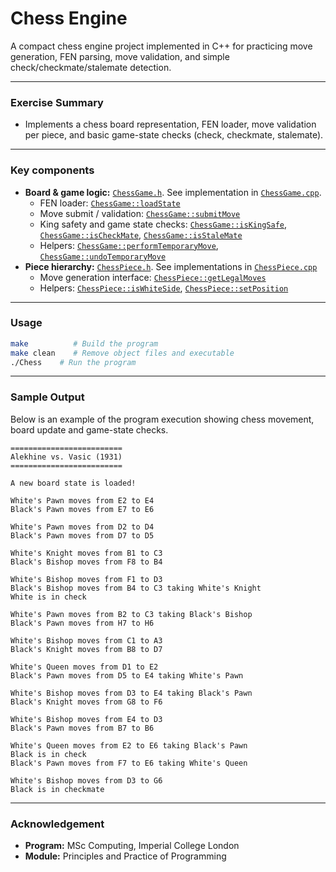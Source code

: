 # Chess Engine

A compact chess engine project implemented in C++ for practicing move generation, FEN parsing, move validation, and simple check/checkmate/stalemate detection.

---

### Exercise Summary
- Implements a chess board representation, FEN loader, move validation per piece, and basic game-state checks (check, checkmate, stalemate).


--- 
### Key components
- **Board & game logic:** [`ChessGame.h`](ChessGame.h). See implementation in [`ChessGame.cpp`](ChessGame.cpp).
  - FEN loader: [`ChessGame::loadState`](ChessGame.cpp)
  - Move submit / validation: [`ChessGame::submitMove`](ChessGame.cpp)
  - King safety and game state checks: [`ChessGame::isKingSafe`](ChessGame.cpp), [`ChessGame::isCheckMate`](ChessGame.cpp), [`ChessGame::isStaleMate`](ChessGame.cpp)
  - Helpers: [`ChessGame::performTemporaryMove`](ChessGame.cpp), [`ChessGame::undoTemporaryMove`](ChessGame.cpp)
- **Piece hierarchy:** [`ChessPiece.h`](ChessPiece.h). See implementations in [`ChessPiece.cpp`](ChessPiece.cpp)
  - Move generation interface: [`ChessPiece::getLegalMoves`](ChessPiece.h)
  - Helpers: [`ChessPiece::isWhiteSide`](ChessPiece.cpp), [`ChessPiece::setPosition`](ChessPiece.cpp)

--- 

### Usage

```sh
make          # Build the program
make clean    # Remove object files and executable
./Chess    # Run the program
```

---

### Sample Output

Below is an example of the program execution showing chess movement, board update and game-state checks.

```text
=========================
Alekhine vs. Vasic (1931)
=========================

A new board state is loaded!

White's Pawn moves from E2 to E4
Black's Pawn moves from E7 to E6

White's Pawn moves from D2 to D4
Black's Pawn moves from D7 to D5

White's Knight moves from B1 to C3
Black's Bishop moves from F8 to B4

White's Bishop moves from F1 to D3
Black's Bishop moves from B4 to C3 taking White's Knight
White is in check

White's Pawn moves from B2 to C3 taking Black's Bishop
Black's Pawn moves from H7 to H6

White's Bishop moves from C1 to A3
Black's Knight moves from B8 to D7

White's Queen moves from D1 to E2
Black's Pawn moves from D5 to E4 taking White's Pawn

White's Bishop moves from D3 to E4 taking Black's Pawn
Black's Knight moves from G8 to F6

White's Bishop moves from E4 to D3
Black's Pawn moves from B7 to B6

White's Queen moves from E2 to E6 taking Black's Pawn
Black is in check
Black's Pawn moves from F7 to E6 taking White's Queen

White's Bishop moves from D3 to G6
Black is in checkmate
```


---

### Acknowledgement

- **Program:** MSc Computing, Imperial College London  
- **Module:** Principles and Practice of Programming
